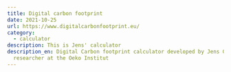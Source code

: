```yaml
---
title: Digital carbon footprint
date: 2021-10-25
url: https://www.digitalcarbonfootprint.eu/
category:
  - calculator
description: This is Jens' calculator
description_en: Digital Carbon footprint calculator developed by Jens Gröger,
  researcher at the Oeko Institut
---
```

